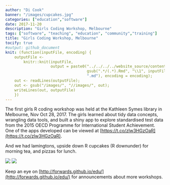 ```yaml
---
author: "Di Cook"
banner: "/images/cupcakes.jpg"
categories: ["education","software"]
date: 2017-11-20
description: "Girls Coding Workshop, Melbourne"
tags: ["software", "teaching", "education", "community","training"]
title: "Girls Coding Workshop, Melbourne"
tocify: true
#output: github_document
knit: (function(inputFile, encoding) {
    outputFile <- 
        knitr::knit(inputFile, 
                    output = paste0("../../../../website_source/content/blog/",
                                    gsub(".*/(.*).Rmd", "\\1", inputFile), 
                                    ".md"), encoding = encoding);
    out <- readLines(outputFile);
    out <- gsub("/images/", "//images/", out);
    writeLines(out, outputFile)
    })
---
```



The first girls R coding workshop was held at the Kathleen Symes library in Melbourne, Nov Oct 28, 2017. The girls learned about tidy data concepts, wrangling data tools, and built a shiny app to explore standardised test data from the 2015 OECD Programme for International Student Achievement. One of the apps developed can be viewed at [https://t.co/zlw3HGzOaR](https://t.co/zlw3HGzOaR).

And we had lamingtons, upside down R cupcakes (R downunder) for morning tea, and pizzas for lunch.

![](/images/blog/Melb_HS.jpg)
![](/images/blog/Melb_HS2.jpg)

Keep an eye on [http://forwards.github.io/edu/](http://forwards.github.io/edu/) for announcements about more workshops. 
